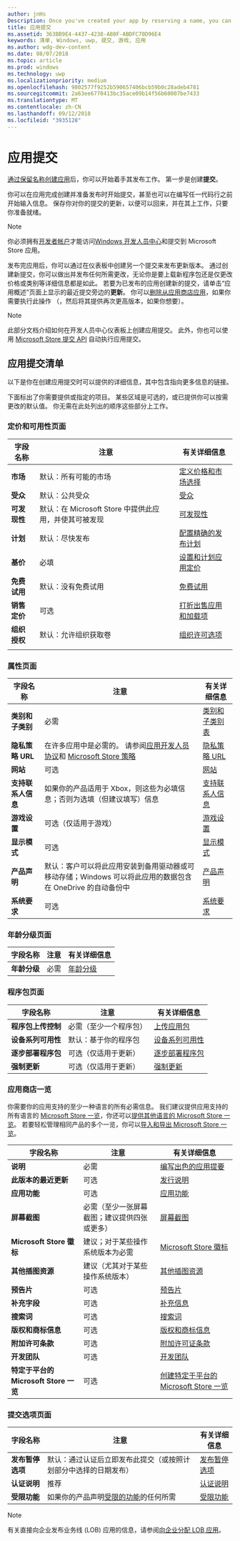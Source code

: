```yaml
---
author: jnHs
Description: Once you've created your app by reserving a name, you can start working on getting it published. The first step is to create a submission.
title: 应用提交
ms.assetid: 363BB9E4-4437-4238-A80F-ABDFC70D96E4
keywords: 清单, Windows, uwp, 提交, 游戏, 应用
ms.author: wdg-dev-content
ms.date: 08/07/2018
ms.topic: article
ms.prod: windows
ms.technology: uwp
ms.localizationpriority: medium
ms.openlocfilehash: 9802577f9252b590657406bcb59b0c28adeb4781
ms.sourcegitcommit: 2a63ee6770413bc35ace09b14f56b60007be7433
ms.translationtype: MT
ms.contentlocale: zh-CN
ms.lasthandoff: 09/12/2018
ms.locfileid: "3935128"
---
```

# <a name="app-submissions"></a>应用提交


[通过保留名称创建应用](create-your-app-by-reserving-a-name.md)后，你可以开始着手其发布工作。 第一步是创建**提交**。

你可以在应用完成创建并准备发布时开始提交，甚至也可以在编写任一代码行之前开始输入信息。 保存你对你的提交的更新，以便可以回来，并在其上工作，只要你准备就绪。

> [!NOTE]
> 你必须拥有[开发者帐户](http://go.microsoft.com/fwlink/p/?LinkId=615100)才能访问[Windows 开发人员中心](https://partner.microsoft.com/dashboard)和提交到 Microsoft Store 应用。

发布完应用后，你可以通过在仪表板中创建另一个提交来发布更新版本。 通过创建新提交，你可以做出并发布任何所需更改，无论你是要上载新程序包还是仅更改价格或类别等详细信息都是如此。 若要为已发布的应用创建新的提交，请单击“应用概述”页面上显示的最近提交旁边的**更新**。 你可以[删除从应用商店应用](guidance-for-app-package-management.md#removing-an-app-from-the-store)，如果你需要执行此操作 （，然后将其提供再次更高版本，如果你想要）。

> [!NOTE]
> 此部分文档介绍如何在开发人员中心仪表板上创建应用提交。 此外，你也可以使用 [Microsoft Store 提交 API](../monetize/create-and-manage-submissions-using-windows-store-services.md) 自动执行应用提交。

## <a name="app-submission-checklist"></a>应用提交清单

以下是你在创建应用提交时可以提供的详细信息，其中包含指向更多信息的链接。

下面标出了你需要提供或指定的项目。 某些区域是可选的，或已提供你可以按需更改的默认值。 你无需在此处列出的顺序这些部分上工作。

### <a name="pricing-and-availability-page"></a>定价和可用性页面
| 字段名称                    | 注意                                       | 有关详细信息                                                             |
|-------------------------------|---------------------------------------------|---------------------------------------------------------------------------|
| **市场**                   | 默认：所有可能的市场  | [定义价格和市场选择](define-pricing-and-market-selection.md)         |
| **受众**                | 默认：公共受众 | [受众](choose-visibility-options.md#audience) |
| **可发现性**                | 默认：在 Microsoft Store 中提供此应用，并使其可被发现 | [可发现性](choose-visibility-options.md#discoverability) |
| **计划**                  | 默认：尽快发布        | [配置精确的发布计划](configure-precise-release-scheduling.md) |
| **基价**                | 必填                                    | [设置和计划应用定价](set-and-schedule-app-pricing.md)              |
| **免费试用**                | 默认：没有免费试用                      | [免费试用](set-app-pricing-and-availability.md#free-trial)              |
| **销售定价**              | 可选                                    | [打折出售应用和加载项](put-apps-and-add-ons-on-sale.md)           |
| **组织授权**    | 默认：允许组织获取卷 | [组织许可选项](organizational-licensing.md)        |
      |


### <a name="properties-page"></a>属性页面

| 字段名称                    | 注意                                       | 有关详细信息                                                             |
|-------------------------------|---------------------------------------------|---------------------------------------------------------------------------|
| **类别和子类别**  | 必需                                    | [类别和子类别表](category-and-subcategory-table.md)       |
| **隐私策略 URL**            | 在许多应用中是必需的。 请参阅[应用开发人员协议](https://docs.microsoft.com/legal/windows/agreements/app-developer-agreement)和 [Microsoft Store 策略](https://docs.microsoft.com/en-us/legal/windows/agreements/store-policies#105-personal-information) | [隐私策略 URL](enter-app-properties.md#privacy-policy-url)        |
| **网站**                   | 可选                                    | [网站](enter-app-properties.md#website)                   |
| **支持联系人信息**      | 如果你的产品适用于 Xbox，则这些为必填信息；否则为选填（但建议填写）信息                                   | [支持联系人信息](enter-app-properties.md#support-contact-info)              |
| **游戏设置**             | 可选（仅适用于游戏）         | [游戏设置](enter-app-properties.md#game-settings) |
| **显示模式**             | 可选                   | [显示模式](enter-app-properties.md#display-mode) |
| **产品声明**          | 默认：客户可以将此应用安装到备用驱动器或可移动存储；Windows 可以将此应用的数据包含在 OneDrive 的自动备份中 | [产品声明](app-declarations.md) |
| **系统要求**      | 可选                                    | [系统要求](enter-app-properties.md#system-requirements)      |

<span/>

### <a name="age-ratings-page"></a>年龄分级页面

| 字段名称                    | 注意                                       | 有关详细信息                          |
|-------------------------------|---------------------------------------------|----------------------------------------|
| **年龄分级**               | 必需                                    | [年龄分级](age-ratings.md)          |

<span/>

### <a name="packages-page"></a>程序包页面

| 字段名称                    | 注意                                  | 有关详细信息                          |
|-------------------------------|----------------------------------------|----------------------------------------|
| **程序包上传控制**    | 必需（至少一个程序包）        | [上传应用包](upload-app-packages.md) |
| **设备系列可用性** | 默认：基于你的程序包       | [设备系列可用性](device-family-availability.md) |
| **逐步部署程序包**   | 可选（仅适用于更新）            | [逐步部署程序包](gradual-package-rollout.md) |
| **强制更新**          | 可选（仅适用于更新）            | [强制更新](upload-app-packages.md#mandatory-update)


### <a name="store-listings"></a>应用商店一览

你需要你的应用支持的至少一种语言的所有必需信息。 我们建议提供应用支持的所有语言的 [Microsoft Store 一览](create-app-store-listings.md)，你还可以[提供其他语言的 Microsoft Store 一览](create-app-store-listings.md#store-listing-languages)。 若要轻松管理相同产品的多个一览，你可以[导入和导出 Microsoft Store 一览](import-and-export-store-listings.md)。

| 字段名称                    | 注意                                       | 有关详细信息                                                     |
|-------------------------------|---------------------------------------------|-------------------------------------------------------------------|
| **说明**               | 必需                                    | [编写出色的应用提要](write-a-great-app-description.md) |
| **此版本的最近更新**   | 可选                                 | [发行说明](create-app-store-listings.md#whats-new-in-this-version)       |
| **应用功能**              | 可选                                    | [应用功能](create-app-store-listings.md#app-features)         |
| **屏幕截图**               | 必需（至少一张屏幕截图；建议提供四张或更多）          | [屏幕截图](app-screenshots-and-images.md#screenshots)          |
| **Microsoft Store 徽标**               | 建议；对于某些操作系统版本为必需 | [Microsoft Store 徽标](app-screenshots-and-images.md#store-logos)             |
| **其他插图资源**     | 建议（尤其对于某些操作系统版本）         | [其他插图资源](app-screenshots-and-images.md#additional-art-assets) |
| **预告片**                  | 可选                                    | [预告片](app-screenshots-and-images.md#trailers)                | 
| **补充字段**  | 可选                                    | [补充信息](create-app-store-listings.md#supplemental-fields) 
| **搜索词**              | 可选                                    | [搜索词](create-app-store-listings.md#search-terms)         |
| **版权和商标信息** | 可选                                 | [版权和商标信息](create-app-store-listings.md#copyright-and-trademark-info) |
| **附加许可条款**  | 可选                                    | [附加许可证条款](create-app-store-listings.md#additional-license-terms) |
| **开发团队**              | 可选                                    | [开发团队](create-app-store-listings.md#developed-by)                   |
| **特定于平台的 Microsoft Store 一览** | 可选                               | [创建特定于平台的 Microsoft Store 一览](create-platform-specific-store-listings.md)  |

<span/>

### <a name="submission-options-page"></a>提交选项页面

| 字段名称                    | 注意                                       | 有关详细信息                                                     |
|-------------------------------|---------------------------------------------|-------------------------------------------------------------------|
| **发布暂停选项**     | 默认：通过认证后立即发布此提交（或按照计划部分中选择的日期发布）      | [发布暂停选项](manage-submission-options.md#publishing-hold-options)    
| **认证说明**     | 推荐          | [认证说明](notes-for-certification.md)             |
| **受限功能**     | 如果你的产品声明[受限的功能](../packaging/app-capability-declarations.md#restricted-capabilities)的任何所需    | [受限功能](manage-submission-options.md#publishing-hold-options)       

<span/>

> [!NOTE]
> 有关直接向企业发布业务线 (LOB) 应用的信息，请参阅[向企业分配 LOB 应用](distribute-lob-apps-to-enterprises.md)。

